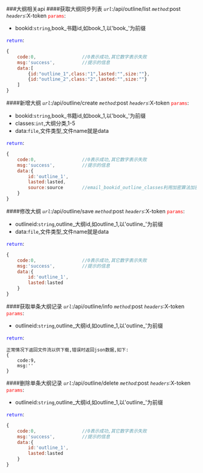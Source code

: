###大纲相关api
####获取大纲同步列表
*`url`*:/api/outline/list
*`method`*:post
*`headers`*:X-token
<font color="red">`params`</font>:

* bookid:`string`,book_书籍id,如book_1,以'book_'为前缀

<font color="blue">`return`</font>:
```javascript
{
    code:0,                 //0表示成功,其它数字表示失败
    msg:'success',          //提示的信息
    data:[
        {id:"outline_1",class:"1",lasted:"",size:""},
        {id:"outline_2",class:"2",lasted:"",size:""}
    ]
}
```
####新增大纲
*`url`*:/api/outline/create
*`method`*:post
*`headers`*:X-token
<font color="red">`params`</font>:

* bookid:`string`,book_书籍id,如book_1,以'book_'为前缀
* classes:`int`,大纲分类,1-5
* data:`file`,文件类型,文件name就是data

<font color="blue">`return`</font>:
```javascript
{
    code:0,                 //0表示成功,其它数字表示失败
    msg:'success',          //提示的信息
    data:{
        id:'outline_1',
        lasted:lasted,
        source:source       //email_bookid_outline_classes利用加密算法加密的字符串,例如yunyu2010@yeah.net_book_1_outline_1
    }
}
```
####修改大纲
*`url`*:/api/outline/save
*`method`*:post
*`headers`*:X-token
<font color="red">`params`</font>:

* outlineid:`string`,outline_大纲id,如outline_1,以'outline_'为前缀
* data:`file`,文件类型,文件name就是data

<font color="blue">`return`</font>:
```javascript
{
    code:0,                 //0表示成功,其它数字表示失败
    msg:'success',          //提示的信息
    data:{
        id:'outline_1',
        lasted:lasted
    }
}
```
####获取单条大纲记录
*`url`*:/api/outline/info
*`method`*:post
*`headers`*:X-token
<font color="red">`params`</font>:

* outlineid:`string`,outline_大纲id,如outline_1,以'outline_'为前缀

<font color="blue">`return`</font>:
```
正常情况下返回文件流以供下载,错误时返回json数据,如下:
{
    code:9,                 
    msg:''
}
```
####删除单条大纲记录
*`url`*:/api/outline/delete
*`method`*:post
*`headers`*:X-token
<font color="red">`params`</font>:

* outlineid:`string`,outline_大纲id,如outline_1,以'outline_'为前缀

<font color="blue">`return`</font>:
```javascript
{
    code:0,                 //0表示成功,其它数字表示失败
    msg:'success',          //提示的信息
    data:{
        id:'outline_1',
        lasted:lasted
    }
}
```